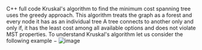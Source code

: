 C++ full code
Kruskal's algorithm to find the minimum cost spanning tree uses the greedy approach. 
This algorithm treats the graph as a forest and every node it has as an individual tree
A tree connects to another only and only if, it has the least cost among all available options  and does not violate MST properties.
To understand Kruskal's algorithm let us consider the following example −
![image](https://user-images.githubusercontent.com/72346754/120691226-cce29400-c4c3-11eb-857d-96993aadc700.png)
